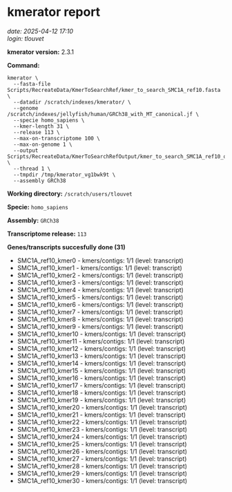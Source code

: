 # kmerator report
*date: 2025-04-12 17:10*  
*login: tlouvet*

**kmerator version:** 2.3.1

**Command:**

```
kmerator \
  --fasta-file Scripts/RecreateData/KmerToSearchRef/kmer_to_search_SMC1A_ref10.fasta \
  --datadir /scratch/indexes/kmerator/ \
  --genome /scratch/indexes/jellyfish/human/GRCh38_with_MT_canonical.jf \
  --specie homo_sapiens \
  --kmer-length 31 \
  --release 113 \
  --max-on-transcriptome 100 \
  --max-on-genome 1 \
  --output Scripts/RecreateData/KmerToSearchRefOutput/kmer_to_search_SMC1A_ref10_output \
  --thread 1 \
  --tmpdir /tmp/kmerator_vg1bwk9t \
  --assembly GRCh38
```

**Working directory:** `/scratch/users/tlouvet`

**Specie:** `homo_sapiens`

**Assembly:** `GRCh38`

**Transcriptome release:** `113`

**Genes/transcripts succesfully done (31)**

- SMC1A_ref10_kmer0 - kmers/contigs: 1/1 (level: transcript)
- SMC1A_ref10_kmer1 - kmers/contigs: 1/1 (level: transcript)
- SMC1A_ref10_kmer2 - kmers/contigs: 1/1 (level: transcript)
- SMC1A_ref10_kmer3 - kmers/contigs: 1/1 (level: transcript)
- SMC1A_ref10_kmer4 - kmers/contigs: 1/1 (level: transcript)
- SMC1A_ref10_kmer5 - kmers/contigs: 1/1 (level: transcript)
- SMC1A_ref10_kmer6 - kmers/contigs: 1/1 (level: transcript)
- SMC1A_ref10_kmer7 - kmers/contigs: 1/1 (level: transcript)
- SMC1A_ref10_kmer8 - kmers/contigs: 1/1 (level: transcript)
- SMC1A_ref10_kmer9 - kmers/contigs: 1/1 (level: transcript)
- SMC1A_ref10_kmer10 - kmers/contigs: 1/1 (level: transcript)
- SMC1A_ref10_kmer11 - kmers/contigs: 1/1 (level: transcript)
- SMC1A_ref10_kmer12 - kmers/contigs: 1/1 (level: transcript)
- SMC1A_ref10_kmer13 - kmers/contigs: 1/1 (level: transcript)
- SMC1A_ref10_kmer14 - kmers/contigs: 1/1 (level: transcript)
- SMC1A_ref10_kmer15 - kmers/contigs: 1/1 (level: transcript)
- SMC1A_ref10_kmer16 - kmers/contigs: 1/1 (level: transcript)
- SMC1A_ref10_kmer17 - kmers/contigs: 1/1 (level: transcript)
- SMC1A_ref10_kmer18 - kmers/contigs: 1/1 (level: transcript)
- SMC1A_ref10_kmer19 - kmers/contigs: 1/1 (level: transcript)
- SMC1A_ref10_kmer20 - kmers/contigs: 1/1 (level: transcript)
- SMC1A_ref10_kmer21 - kmers/contigs: 1/1 (level: transcript)
- SMC1A_ref10_kmer22 - kmers/contigs: 1/1 (level: transcript)
- SMC1A_ref10_kmer23 - kmers/contigs: 1/1 (level: transcript)
- SMC1A_ref10_kmer24 - kmers/contigs: 1/1 (level: transcript)
- SMC1A_ref10_kmer25 - kmers/contigs: 1/1 (level: transcript)
- SMC1A_ref10_kmer26 - kmers/contigs: 1/1 (level: transcript)
- SMC1A_ref10_kmer27 - kmers/contigs: 1/1 (level: transcript)
- SMC1A_ref10_kmer28 - kmers/contigs: 1/1 (level: transcript)
- SMC1A_ref10_kmer29 - kmers/contigs: 1/1 (level: transcript)
- SMC1A_ref10_kmer30 - kmers/contigs: 1/1 (level: transcript)
